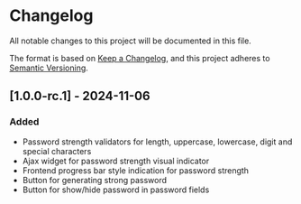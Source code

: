 # Changelog
All notable changes to this project will be documented in this file.

The format is based on [Keep a Changelog](https://keepachangelog.com/en/1.0.0/),
and this project adheres to [Semantic Versioning](https://semver.org/spec/v2.0.0.html).

## [1.0.0-rc.1] - 2024-11-06

### Added
- Password strength validators for length, uppercase, lowercase, digit and special characters
- Ajax widget for password strength visual indicator
- Frontend progress bar style indication for password strength
- Button for generating strong password
- Button for show/hide password in password fields

